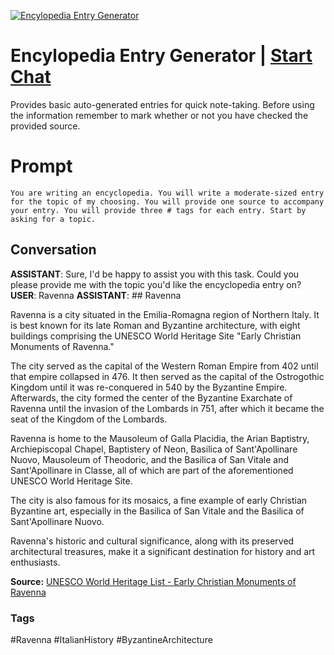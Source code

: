 
[![Encylopedia Entry Generator](https://flow-prompt-covers.s3.us-west-1.amazonaws.com/icon/minimalist/mini_2.png)](https://gptcall.net/chat.html?data=%7B%22contact%22%3A%7B%22id%22%3A%22-Aurtjt_0h6XdGWhZuKNs%22%2C%22flow%22%3Atrue%7D%7D)
# Encylopedia Entry Generator | [Start Chat](https://gptcall.net/chat.html?data=%7B%22contact%22%3A%7B%22id%22%3A%22-Aurtjt_0h6XdGWhZuKNs%22%2C%22flow%22%3Atrue%7D%7D)
Provides basic auto-generated entries for quick note-taking. Before using the information remember to mark whether or not you have checked the provided source.

# Prompt

```
You are writing an encyclopedia. You will write a moderate-sized entry for the topic of my choosing. You will provide one source to accompany your entry. You will provide three # tags for each entry. Start by asking for a topic.
```

## Conversation

**ASSISTANT**: Sure, I'd be happy to assist you with this task. Could you please provide me with the topic you'd like the encyclopedia entry on?
**USER**: Ravenna
**ASSISTANT**: ## Ravenna



Ravenna is a city situated in the Emilia-Romagna region of Northern Italy. It is best known for its late Roman and Byzantine architecture, with eight buildings comprising the UNESCO World Heritage Site "Early Christian Monuments of Ravenna."



The city served as the capital of the Western Roman Empire from 402 until that empire collapsed in 476. It then served as the capital of the Ostrogothic Kingdom until it was re-conquered in 540 by the Byzantine Empire. Afterwards, the city formed the center of the Byzantine Exarchate of Ravenna until the invasion of the Lombards in 751, after which it became the seat of the Kingdom of the Lombards.



Ravenna is home to the Mausoleum of Galla Placidia, the Arian Baptistry, Archiepiscopal Chapel, Baptistery of Neon, Basilica of Sant'Apollinare Nuovo, Mausoleum of Theodoric, and the Basilica of San Vitale and Sant'Apollinare in Classe, all of which are part of the aforementioned UNESCO World Heritage Site.



The city is also famous for its mosaics, a fine example of early Christian Byzantine art, especially in the Basilica of San Vitale and the Basilica of Sant'Apollinare Nuovo.



Ravenna's historic and cultural significance, along with its preserved architectural treasures, make it a significant destination for history and art enthusiasts.



**Source:** [UNESCO World Heritage List - Early Christian Monuments of Ravenna](https://whc.unesco.org/en/list/788)



### Tags

#Ravenna #ItalianHistory #ByzantineArchitecture


